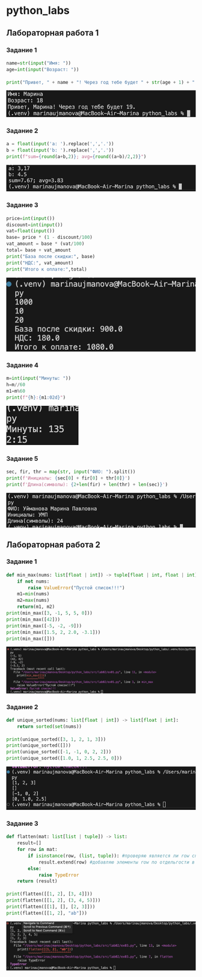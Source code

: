 # python_labs
## Лабораторная работа 1

### Задание 1
```python
name=str(input("Имя: "))
age=int(input("Возраст: "))

print("Привет, " + name + "! Через год тебе будет " + str(age + 1) + ".")
```
![ex01](./img/lab01/ex01_img.png)

### Задание 2
```python
a = float(input('a: ').replace(',','.'))
b = float(input('b: ').replace(',','.'))
print(f"sum={round(a+b,2)}; avg={round((a+b)/2,2)}")
```

![ex02](./img/lab01/ex02_img.png)

### Задание 3
```python
price=int(input())
discount=int(input())
vat=float(input())
base= price * (1 - discount/100)
vat_amount = base * (vat/100)
total= base + vat_amount
print("База после скидки:", base)
print("НДС:", vat_amount)
print("Итого к оплате:",total)
```
![ex03](./img/lab01/ex03_img.png)

### Задание 4
```python
m=int(input("Минуты: "))
h=m//60
m1=m%60
print(f"{h}:{m1:02d}")
```
![ex04](./img/lab01/ex04_img.png)

### Задание 5
```python
sec, fir, thr = map(str, input("ФИО: ").split())
print(f'Инициалы: {sec[0] + fir[0] + thr[0]}')
print(f'Длина(символы): {2+len(fir) + len(thr) + len(sec)}')

```
![ex05](./img/lab01/ex05_img.png)


## Лабораторная работа 2

### Задание 1
```python
def min_max(nums: list[float | int]) -> tuple[float | int, float | int]:
    if not nums:
        raise ValueError("Пустой список!!!")
    m1=min(nums)
    m2=max(nums)
    return(m1, m2)
print(min_max([3, -1, 5, 5, 0]))
print(min_max([42]))
print(min_max([-5, -2, -9]))
print(min_max([1.5, 2, 2.0, -3.1]))
print(min_max([]))
```
![ex01](./img/lab02/ex01_img.png)

### Задание 2
```python
def unique_sorted(nums: list[float | int]) -> list[float | int]:
    return sorted(set(nums))
    
print(unique_sorted([3, 1, 2, 1, 3]))
print(unique_sorted([]))
print(unique_sorted([-1, -1, 0, 2, 2]))
print(unique_sorted([1.0, 1, 2.5, 2.5, 0]))
```

![ex02](./img/lab02/ex02_img.png)

### Задание 3
```python
def flatten(mat: list[list | tuple]) -> list:
    result=[]
    for row in mat:
        if isinstance(row, (list, tuple)): #проверяю является ли row списком или кортежем
            result.extend(row) #добавляю элементы row по отдельгости в новый список
        else:
            raise TypeError
    return (result)
    
print(flatten([[1, 2], [3, 4]])) 
print(flatten([[1, 2], (3, 4, 5)]))
print(flatten([[1], [], [2, 3]]))
print(flatten([[1, 2], "ab"]))
```
![ex03](./img/lab02/ex03_img.png)

